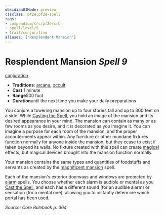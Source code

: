 ```yaml
---
obsidianUIMode: preview
cssclass: pf2e,pf2e-spell
tags:
- compendium/src/pf2e/crb
- spell/level/9
- trait/conjuration
aliases: ["Resplendent Mansion"]
---
```

# Resplendent Mansion *Spell 9*   
[conjuration](/rules/traits/conjuration.md)  

- **Traditions**: [arcane](/rules/traits/arcane.md), [occult](/rules/traits/occult.md)
- **Cast** 1 minute 
- **Range**500 foot
- **Duration**until the next time you make your daily preparations

You conjure a towering mansion up to four stories tall and up to 300 feet on a side. While [Casting the Spell](/rules/actions/cast-a-spell.md), you hold an image of the mansion and its desired appearance in your mind. The mansion can contain as many or as few rooms as you desire, and it is decorated as you imagine it. You can imagine a purpose for each room of the mansion, and the proper accouterments appear within. Any furniture or other mundane fixtures function normally for anyone inside the mansion, but they cease to exist if taken beyond its walls. No fixture created with this spell can create [magical](/rules/traits/magical.md) effects, but magical devices brought into the mansion function normally.

Your mansion contains the same types and quantities of foodstuffs and servants as created by the [magnificent mansion](/compendium/spells/magnificent-mansion.md) spell.

Each of the mansion's exterior doorways and windows are protected by [alarm](/compendium/spells/alarm.md) spells. You choose whether each alarm is audible or mental as you [Cast the Spell](/rules/actions/cast-a-spell.md), and each has a different sound (for an audible alarm) or sensation (for a mental one), allowing you to instantly determine which portal has been used.

*Source: Core Rulebook p. 364*